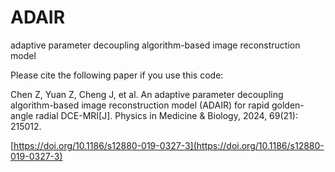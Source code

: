# ADAIR
adaptive parameter decoupling algorithm-based image reconstruction model


Please cite the following paper if you use this code:

Chen Z, Yuan Z, Cheng J, et al. An adaptive parameter decoupling algorithm-based image reconstruction model (ADAIR) for rapid golden-angle radial DCE-MRI[J]. 
Physics in Medicine & Biology, 2024, 69(21): 215012.

[https://doi.org/10.1186/s12880-019-0327-3](https://doi.org/10.1186/s12880-019-0327-3)
